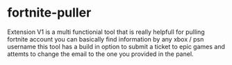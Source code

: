 # fortnite-puller
Extension V1 is a multi functionial tool that is really helpfull for pulling fortnite account you can basically find information by any xbox / psn username this tool has a build in option to submit a ticket to epic games and attemts to change the email to the one you provided in the panel.
